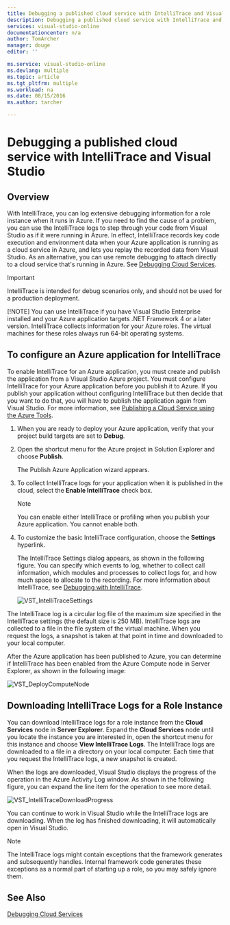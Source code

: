 ```yaml
---
title: Debugging a published cloud service with IntelliTrace and Visual Studio | Microsoft Docs
description: Debugging a published cloud service with IntelliTrace and Visual Studio
services: visual-studio-online
documentationcenter: n/a
author: TomArcher
manager: douge
editor: ''

ms.service: visual-studio-online
ms.devlang: multiple
ms.topic: article
ms.tgt_pltfrm: multiple
ms.workload: na
ms.date: 08/15/2016
ms.author: tarcher

---
```

# Debugging a published cloud service with IntelliTrace and Visual Studio
## Overview
With IntelliTrace, you can log extensive debugging information for a role instance when it runs in Azure. If you need to find the cause of a problem, you can use the IntelliTrace logs to step through your code from Visual Studio as if it were running in Azure. In effect, IntelliTrace records key code execution and environment data when your Azure application is running as a cloud service in Azure, and lets you replay the recorded data from Visual Studio. As an alternative, you can use remote debugging to attach directly to a cloud service that's running in Azure. See [Debugging Cloud Services](http://go.microsoft.com/fwlink/p/?LinkId=623041).

> [!IMPORTANT]
> IntelliTrace is intended for debug scenarios only, and should not be used for a production deployment.
> 
> [!NOTE]
> You can use IntelliTrace if you have Visual Studio Enterprise installed and your Azure application targets .NET Framework 4 or a later version. IntelliTrace collects information for your Azure roles. The virtual machines for these roles always run 64-bit operating systems.
> 
> 

## To configure an Azure application for IntelliTrace
To enable IntelliTrace for an Azure application, you must create and publish the application from a Visual Studio Azure project. You must configure IntelliTrace for your Azure application before you publish it to Azure. If you publish your application without configuring IntelliTrace but then decide that you want to do that, you will have to publish the application again from Visual Studio. For more information, see [Publishing a Cloud Service using the Azure Tools](http://go.microsoft.com/fwlink/p/?LinkId=623012).

1. When you are ready to deploy your Azure application, verify that your project build targets are set to **Debug**.
2. Open the shortcut menu for the Azure project in Solution Explorer and choose **Publish**.
   
    The Publish Azure Application wizard appears.
3. To collect IntelliTrace logs for your application when it is published in the cloud, select the **Enable IntelliTrace** check box.
   
   > [!NOTE]
   > You can enable either IntelliTrace or profiling when you publish your Azure application. You cannot enable both.
   > 
   > 
4. To customize the basic IntelliTrace configuration, choose the **Settings** hyperlink.
   
    The IntelliTrace Settings dialog appears, as shown in the following figure. You can specify which events to log, whether to collect call information, which modules and processes to collect logs for, and how much space to allocate to the recording. For more information about IntelliTrace, see [Debugging with IntelliTrace](http://go.microsoft.com/fwlink/?LinkId=214468).
   
    ![VST_IntelliTraceSettings](./media/vs-azure-tools-intellitrace-debug-published-cloud-services/IC519063.png)

The IntelliTrace log is a circular log file of the maximum size specified in the IntelliTrace settings (the default size is 250 MB). IntelliTrace logs are collected to a file in the file system of the virtual machine. When you request the logs, a snapshot is taken at that point in time and downloaded to your local computer.

After the Azure application has been published to Azure, you can determine if IntelliTrace has been enabled from the Azure Compute node in Server Explorer, as shown in the following image:

![VST_DeployComputeNode](./media/vs-azure-tools-intellitrace-debug-published-cloud-services/IC744134.png)

## Downloading IntelliTrace Logs for a Role Instance
You can download IntelliTrace logs for a role instance from the **Cloud Services** node in **Server Explorer**. Expand the **Cloud Services** node until you locate the instance you are interested in, open the shortcut menu for this instance and choose **View IntelliTrace Logs**. The IntelliTrace logs are downloaded to a file in a directory on your local computer. Each time that you request the IntelliTrace logs, a new snapshot is created.

When the logs are downloaded, Visual Studio displays the progress of the operation in the Azure Activity Log window. As shown in the following figure, you can expand the line item for the operation to see more detail.

![VST_IntelliTraceDownloadProgress](./media/vs-azure-tools-intellitrace-debug-published-cloud-services/IC745551.png)

You can continue to work in Visual Studio while the IntelliTrace logs are downloading. When the log has finished downloading, it will automatically open in Visual Studio.

> [!NOTE]
> The IntelliTrace logs might contain exceptions that the framework generates and subsequently handles. Internal framework code generates these exceptions as a normal part of starting up a role, so you may safely ignore them.
> 
> 

## See Also
[Debugging Cloud Services](https://msdn.microsoft.com/library/ee405479.aspx)


